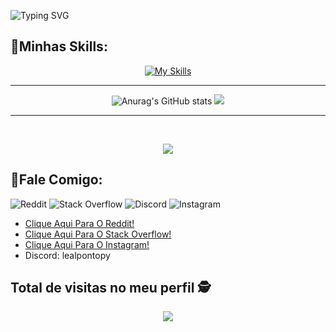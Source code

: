 ![Typing SVG](https://readme-typing-svg.demolab.com?font=Mulish&size=30&pause=1000&color=19F73B&&width=600&lines=👋Olá+Mundo!;me+chamo+Randone🐸.;👋Seja+bem+vindo(a).;Me+Segue+aí+☕.)

## 📌Minhas Skills:
<div align="center">
 
[![My Skills](https://skillicons.dev/icons?i=html,css,js,tailwind,bootstrap,git)](https://skillicons.dev)
<hr>

![Anurag's GitHub stats](https://github-readme-stats.vercel.app/api?username=randonetheone&show_icons=true&theme=radical) ![](https://github-readme-streak-stats.herokuapp.com/?user=randonetheone&theme=nightowl&hide_border=false)

<hr>

 
 <br>
 
![](https://github-readme-stats.vercel.app/api/top-langs/?username=randonetheone&theme=nightowl&hide_border=false&include_all_commits=false&count_private=false&layout=compact)
</div>

## 📌Fale Comigo:
![Reddit](https://img.shields.io/badge/Reddit-%23FF4500.svg?style=for-the-badge&logo=Reddit&logoColor=white) ![Stack Overflow](https://img.shields.io/badge/-Stackoverflow-FE7A16?style=for-the-badge&logo=stack-overflow&logoColor=white)  ![Discord](https://img.shields.io/badge/Discord-%235865F2.svg?style=for-the-badge&logo=discord&logoColor=white) ![Instagram](https://img.shields.io/badge/Instagram-%23E4405F.svg?style=for-the-badge&logo=Instagram&logoColor=white)  

- [Clique Aqui Para O Reddit!](https://www.reddit.com/user/Neat_Resident5434/)
- [Clique Aqui Para O Stack Overflow!](https://www.reddit.com/user/Honest_Law3681/)
- [Clique Aqui Para O Instagram!](https://www.instagram.com/leal.py/)
- Discord: lealpontopy


 ## Total de visitas no meu perfil :detective: <br>
 <p align="center"> 
   <img alingn="center" src="https://profile-counter.glitch.me/randonetheone/count.svg" />
 </p>

